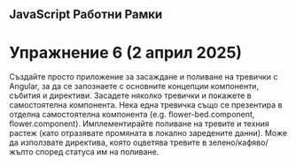 ## JavaScript Работни Рамки

# Упражнение 6 (2 април 2025)

Създайте просто приложение за засаждане и поливане на тревички с Angular, за да се запознаете с основните концепции компоненти, събития и директиви.
Засадете няколко тревички и покажете в самостоятелна компонента. Нека една тревичка също се презентира в отделна самостоятелна компонента (e.g. flower-bed.component, flower.component).
Имплементирайте поливане на тревите и техния растеж (като отразявате промяната в локално заредените данни).
Може да използвате директива, която оцветява тревите в зелено/кафяво/жълто според статуса им на поливане.
